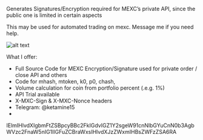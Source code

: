 Generates Signatures/Encryption required for MEXC’s private API, since the public one is limited in certain aspects

This may be used for automated trading on mexc. Message me if you need help.

![alt text](http://i.ibb.co/0rWLTnw/mxc.png)

What I offer:
* Full Source Code for MEXC Encryption/Signature used for private order / close API and others
* Code for mhash, mtoken, k0, p0, chash,
* Volume calculation for coin from portfolio percent (.e.g. 1%)
* API Trial available
* X-MXC-Sign & X-MXC-Nonce headers
* Telegram: @ketamine15
*
IElmIHlvdXIgbmFtZSBpcyBBc2FkIGdvIGZ1Y2sgeW91cnNlbGYuCnN0b3AgbWVzc2FnaW5nIG1lIGFuZCBraWxsIHlvdXJzZWxmIHBsZWFzZSA6RA
